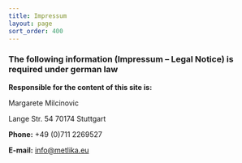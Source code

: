 ```yaml
---
title: Impressum
layout: page
sort_order: 400
---
```


### The following information (Impressum – Legal Notice) is required under german law

**Responsible for the content of this site is:**

Margarete Milcinovic

Lange Str. 54
70174 Stuttgart

**Phone:** +49 (0)711 2269527

**E-mail:** info@metlika.eu